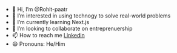 - 👋 Hi, I’m @Rohit-paatr
- 👀 I’m interested in using technogy to solve real-world problems
- 🌱 I’m currently learning Next.js
- 💞️ I’m looking to collaborate on entreprenuership
- 📫 How to reach me [Linkedin]([url](https://www.linkedin.com/in/rohitchalla/))
- 😄 Pronouns: He/Him

<!---
Rohit-paatr/Rohit-paatr is a ✨ special ✨ repository because its `README.md` (this file) appears on your GitHub profile.
You can click the Preview link to take a look at your changes.
--->
